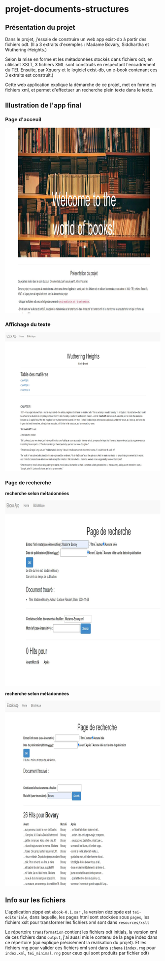 # projet-documents-structures

## Présentation du projet 
Dans le projet, j'essaie de construire un web app exist-db à partir des fichiers odt. (Il a 3 extraits d'exemples : Madame Bovary, Siddhartha et Wuthering-Heights.)

Selon la mise en forme et les métadonnées stockés dans fichiers odt, en utilisant XSLT, 3 fichiers XML sont construits en respectant l'encadrement du TEI. Ensuite, par Xquery et le logiciel exist-db, un e-book contenant ces 3 extraits est construit.)

Cette web application explique la démarche de ce projet, met en forme les fichiers xml, et permet d'effectuer un recherche plein texte dans le texte.

## Illustration de l'app final

### Page d'acceuil
<img src="imgs_pre/index.jpg" alt="index page" width="900" height="600" />

### Affichage du texte
<img src="imgs_pre/mise_en_forme.jpg" alt="mise en forme" width="900" height="450" />

### Page de recherche

**recherche selon métadonnées**

<img src="imgs_pre/search1.jpg" alt="search1" width="900" height="600" />

**recherche selon métadonnées**

<img src="imgs_pre/search2.jpg" alt="serach2" width="900" height="600" />

## Info sur les fichiers
L'application zippé est `ebook-0.1.xar` , la version dézippée est `tei-editoriale`, dans laquelle, les pages html sont stockées sous `pages`, les fichiers xslt pour transformer les fichiers xml sont dans `resources/xslt`

Le répertoire `transformation` contient les fichiers odt initials, la version xml de ces fichiers dans `output`, j'ai aussi mis le contenu de la page index dans ce répertoire (qui explique précisément la réalisation du projet). Et les fichiers rng pour valider ces fichiers xml sont dans `schema` (`index.rng` pour `index.xml`, `tei_minimal.rng` pour ceux qui sont produits par fichier odt)
